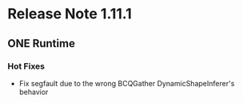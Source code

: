 # Release Note 1.11.1

## ONE Runtime

### Hot Fixes

- Fix segfault due to the wrong BCQGather DynamicShapeInferer's behavior
